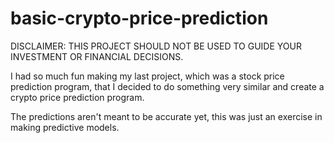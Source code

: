 # basic-crypto-price-prediction

DISCLAIMER: THIS PROJECT SHOULD NOT BE USED TO GUIDE YOUR INVESTMENT OR FINANCIAL DECISIONS.

I had so much fun making my last project, which was a stock price prediction program, that I decided to do something very similar and create a crypto price prediction program.

The predictions aren't meant to be accurate yet, this was just an exercise in making predictive models.
